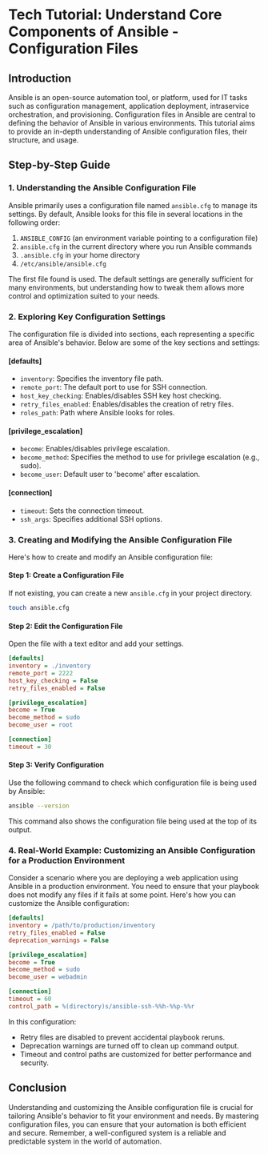 # Tech Tutorial: Understand Core Components of Ansible - Configuration Files

## Introduction

Ansible is an open-source automation tool, or platform, used for IT tasks such as configuration management, application deployment, intraservice orchestration, and provisioning. Configuration files in Ansible are central to defining the behavior of Ansible in various environments. This tutorial aims to provide an in-depth understanding of Ansible configuration files, their structure, and usage.

## Step-by-Step Guide

### 1. Understanding the Ansible Configuration File

Ansible primarily uses a configuration file named `ansible.cfg` to manage its settings. By default, Ansible looks for this file in several locations in the following order:

1. `ANSIBLE_CONFIG` (an environment variable pointing to a configuration file)
2. `ansible.cfg` in the current directory where you run Ansible commands
3. `.ansible.cfg` in your home directory
4. `/etc/ansible/ansible.cfg`

The first file found is used. The default settings are generally sufficient for many environments, but understanding how to tweak them allows more control and optimization suited to your needs.

### 2. Exploring Key Configuration Settings

The configuration file is divided into sections, each representing a specific area of Ansible's behavior. Below are some of the key sections and settings:

#### [defaults]
- `inventory`: Specifies the inventory file path.
- `remote_port`: The default port to use for SSH connection.
- `host_key_checking`: Enables/disables SSH key host checking.
- `retry_files_enabled`: Enables/disables the creation of retry files.
- `roles_path`: Path where Ansible looks for roles.

#### [privilege_escalation]
- `become`: Enables/disables privilege escalation.
- `become_method`: Specifies the method to use for privilege escalation (e.g., sudo).
- `become_user`: Default user to 'become' after escalation.

#### [connection]
- `timeout`: Sets the connection timeout.
- `ssh_args`: Specifies additional SSH options.

### 3. Creating and Modifying the Ansible Configuration File

Here's how to create and modify an Ansible configuration file:

#### Step 1: Create a Configuration File
If not existing, you can create a new `ansible.cfg` in your project directory.

```bash
touch ansible.cfg
```

#### Step 2: Edit the Configuration File
Open the file with a text editor and add your settings.

```ini
[defaults]
inventory = ./inventory
remote_port = 2222
host_key_checking = False
retry_files_enabled = False

[privilege_escalation]
become = True
become_method = sudo
become_user = root

[connection]
timeout = 30
```

#### Step 3: Verify Configuration
Use the following command to check which configuration file is being used by Ansible:

```bash
ansible --version
```

This command also shows the configuration file being used at the top of its output.

### 4. Real-World Example: Customizing an Ansible Configuration for a Production Environment

Consider a scenario where you are deploying a web application using Ansible in a production environment. You need to ensure that your playbook does not modify any files if it fails at some point. Here's how you can customize the Ansible configuration:

```ini
[defaults]
inventory = /path/to/production/inventory
retry_files_enabled = False
deprecation_warnings = False

[privilege_escalation]
become = True
become_method = sudo
become_user = webadmin

[connection]
timeout = 60
control_path = %(directory)s/ansible-ssh-%%h-%%p-%%r
```

In this configuration:
- Retry files are disabled to prevent accidental playbook reruns.
- Deprecation warnings are turned off to clean up command output.
- Timeout and control paths are customized for better performance and security.

## Conclusion

Understanding and customizing the Ansible configuration file is crucial for tailoring Ansible's behavior to fit your environment and needs. By mastering configuration files, you can ensure that your automation is both efficient and secure. Remember, a well-configured system is a reliable and predictable system in the world of automation.